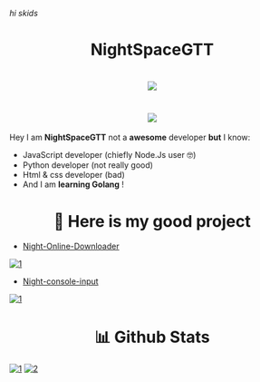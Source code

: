 *hi skids*

<h1 align="center"> NightSpaceGTT </h1>

<h1 align="center"> <img src="https://profile-counter.glitch.me/NightSpaceGTT/count.svg"> </h1>
<h1 align="center"> <img src="https://discord.c99.nl/widget/theme-3/703516531333791825.png"> </h1>

Hey I am **NightSpaceGTT** not a **awesome** developer **but** I know:
- JavaScript developer (chiefly Node.Js user 🤓)
- Python developer (not really good)
- Html & css developer (bad)
- And I am **learning Golang** !


<h1 align="center"> 🚀 Here is my good project </h1>

 - [Night-Online-Downloader](https://github.com/NightSpaceGTT/NightOnlineDownloader)  
 
[![1](https://github-readme-stats.vercel.app/api/pin/?username=NightSpaceGTT&repo=NightOnlineDownloader&theme=synthwave&show_owner)](https://github.com/NightSpaceGTT/NightOnlineDownloader)

 - [Night-console-input](https://github.com/NightSpaceGTT/NightConsoleInput)
 
 [![1](https://github-readme-stats.vercel.app/api/pin/?username=NightSpaceGTT&repo=NightConsoleInput&theme=synthwave&show_owner)](https://github.com/NightSpaceGTT/NightConsoleInput)

<h1 align="center"> 📊 Github Stats </h1>

[![1](https://github-readme-stats.vercel.app/api?username=NightSpaceGTT&bg_color=30,e96443,904e95&title_color=fff&text_color=fff)](https://www.youtube.com/channel/UCIgoPQ67yInBpa9WF4z22Cg)
[![2](https://github-readme-stats.vercel.app/api/top-langs/?username=NightSpaceGTT&layout=compact&theme=synthwave)](https://www.youtube.com/watch?v=EpX1_YJPGAY)
